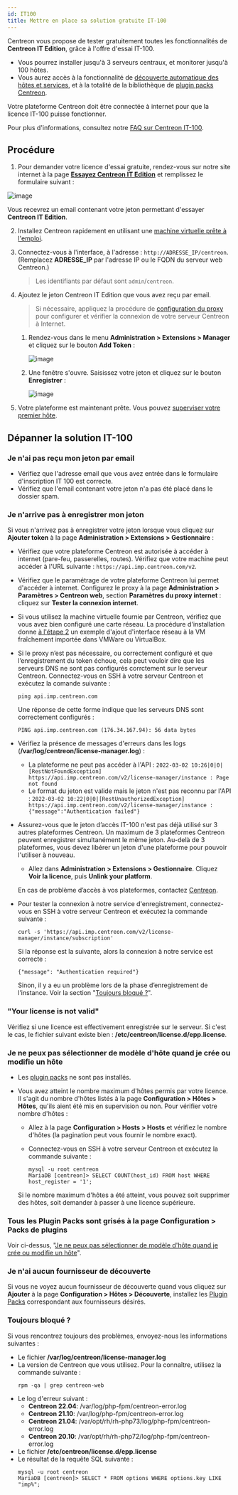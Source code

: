 ```yaml
---
id: IT100
title: Mettre en place sa solution gratuite IT-100
---
```


Centreon vous propose de tester gratuitement toutes les fonctionnalités de **Centreon IT Edition**, grâce à l'offre d'essai IT-100.

- Vous pourrez installer jusqu'à 3 serveurs centraux, et monitorer jusqu'à 100 hôtes. 
- Vous aurez accès à la fonctionnalité de [découverte automatique des hôtes et services](../monitoring/discovery/introduction.md), et à la totalité de la bibliothèque de [plugin packs Centreon](/pp/integrations/plugin-packs/getting-started/introduction).

Votre plateforme Centreon doit être connectée à internet pour que la licence IT-100 puisse fonctionner.

Pour plus d'informations, consultez notre [FAQ sur Centreon IT-100](https://www.centreon.com/faq/faq-centreon-it-100/).

## Procédure

1. Pour demander votre licence d'essai gratuite, rendez-vous sur notre site internet à la page **[Essayez Centreon IT Edition](https://www.centreon.com/essai-gratuit/)**
et remplissez le formulaire suivant :

  ![image](../assets/getting-started/it_100_free_token_form.png)

  Vous recevrez un email contenant votre jeton permettant d'essayer **Centreon IT Edition**.

2. Installez Centreon rapidement en utilisant une [machine virtuelle prête à l'emploi](../installation/installation-of-a-central-server/using-virtual-machines.md).

3. Connectez-vous à l'interface, à l'adresse : `http://ADRESSE_IP/centreon`. (Remplacez **ADRESSE_IP** par l'adresse IP ou le FQDN du serveur web Centreon.)
      
    > Les identifiants par défaut sont `admin`/`centreon`.

4. Ajoutez le jeton Centreon IT Edition que vous avez reçu par email.
    > Si nécessaire, appliquez la procédure de [configuration du proxy](../administration/parameters/centreon-ui.md#configuration-du-proxy) pour configurer et vérifier la connexion de votre serveur Centreon à Internet.

      1. Rendez-vous dans le menu **Administration > Extensions > Manager** et cliquez sur le bouton **Add Token** :

          ![image](../assets/getting-started/it_100_free_token_add_1.png)

      2. Une fenêtre s'ouvre. Saisissez votre jeton et cliquez sur le bouton **Enregistrer** :

          ![image](../assets/getting-started/it_100_free_token_add_2.png)

5. Votre plateforme est maintenant prête. Vous pouvez [superviser votre premier hôte](first-supervision.md).

## Dépanner la solution IT-100

### Je n'ai pas reçu mon jeton par email

* Vérifiez que l'adresse email que vous avez entrée dans le formulaire d'inscription IT 100 est correcte.
* Vérifiez que l'email contenant votre jeton n'a pas été placé dans le dossier spam.

### Je n'arrive pas à enregistrer mon jeton

Si vous n'arrivez pas à enregistrer votre jeton lorsque vous cliquez sur **Ajouter token** à la page **Administration > Extensions > Gestionnaire** :

* Vérifiez que votre plateforme Centreon est autorisée à accéder à internet (pare-feu, passerelles, routes). Vérifiez que votre machine peut accéder à l'URL suivante : `https://api.imp.centreon.com/v2`.

* Vérifiez que le paramétrage de votre plateforme Centreon lui permet d'accéder à internet. Configurez le proxy à la page **Administration > Paramètres > Centreon web**, section **Paramètres du proxy internet** : cliquez sur **Tester la connexion internet**.

* Si vous utilisez la machine virtuelle fournie par Centreon, vérifiez que vous avez bien configuré une carte réseau. La procédure d'installation donne [à l'étape 2](../installation/installation-of-a-central-server/using-virtual-machines.md#étape-2--installer-la-machine-virtuelle) un exemple d'ajout d'interface réseau à la VM fraîchement importée dans VMWare ou VirtualBox.

* Si le proxy n’est pas nécessaire, ou correctement configuré et que l’enregistrement du token échoue, cela peut vouloir dire que les serveurs DNS ne sont pas configurés corrctement sur le serveur Centreon. Connectez-vous en SSH à votre serveur Centreon et exécutez la comande suivante :

  ```shell
  ping api.imp.centreon.com
  ```

  Une réponse de cette forme indique que les serveurs DNS sont correctement configurés :

  ```shell
  PING api.imp.centreon.com (176.34.167.94): 56 data bytes
  ```

* Vérifiez la présence de messages d'erreurs dans les logs (**/var/log/centreon/license-manager.log**) :

  * La plateforme ne peut pas accéder à l'API : `2022-03-02 10:26|0|0|[RestNotFoundException] https://api.imp.centreon.com/v2/license-manager/instance : Page not found`
  * Le format du jeton est valide mais le jeton n'est pas reconnu par l'API : `2022-03-02 10:22|0|0|[RestUnauthorizedException] https://api.imp.centreon.com/v2/license-manager/instance : {"message":"Authentication failed"}`

* Assurez-vous que le jeton d’accès IT-100 n'est pas déjà utilisé sur 3 autres plateformes Centreon. Un maximum de 3 plateformes Centreon peuvent enregistrer simultanément le même jeton. Au-delà de 3 plateformes, vous devez libérer un jeton d'une plateforme pour pouvoir l'utiliser à nouveau.
  * Allez dans **Administration > Extensions > Gestionnaire**. Cliquez **Voir la licence**, puis **Unlink your platform**.

  En cas de problème d’accès à vos plateformes, contactez [Centreon](mailto:sophie@centreon.com).

* Pour tester la connexion à notre service d'enregistrement, connectez-vous en SSH à votre serveur Centreon et exécutez la commande suivante :

  ```shell
  curl -s 'https://api.imp.centreon.com/v2/license-manager/instance/subscription'
  ```

  Si la réponse est la suivante, alors la connexion à notre service est correcte :

  ```shell
  {"message": "Authentication required"}
  ```

  Sinon, il y a eu un problème lors de la phase d’enregistrement de l’instance.
  Voir la section "[Toujours bloqué ?](#toujours-bloqué-)".

### "Your license is not valid"

Vérifiez si une licence est effectivement enregistrée sur le serveur. Si c'est le cas, le fichier suivant existe bien : **/etc/centreon/license.d/epp.license**.

### Je ne peux pas sélectionner de modèle d'hôte quand je crée ou modifie un hôte

* Les [plugin packs](../monitoring/pluginpacks.md) ne sont pas installés.
* Vous avez atteint le nombre maximum d'hôtes permis par votre licence. Il s'agit du nombre d'hôtes listés à la page **Configuration > Hôtes > Hôtes**, qu'ils aient été mis en supervision ou non. Pour vérifier votre nombre d'hôtes :

  * Allez à la page **Configuration > Hosts > Hosts** et vérifiez le nombre d'hôtes (la pagination peut vous fournir le nombre exact).
  * Connectez-vous en SSH à votre serveur Centreon et exécutez la commande suivante :

    ```shell
    mysql -u root centreon
    MariaDB [centreon]> SELECT COUNT(host_id) FROM host WHERE host_register = '1';
    ```

  Si le nombre maximum d'hôtes a été atteint, vous pouvez soit supprimer des hôtes, soit demander à passer à une licence supérieure.

### Tous les Plugin Packs sont grisés à la page Configuration > Packs de plugins

Voir ci-dessus, "[Je ne peux pas sélectionner de modèle d'hôte quand je crée ou modifie un hôte](#je-ne-peux-pas-sélectionner-de-modèle-dhôte-quand-je-crée-ou-modifie-un-hôte)".

### Je n'ai aucun fournisseur de découverte

Si vous ne voyez aucun fournisseur de découverte quand vous cliquez sur **Ajouter** à la page **Configuration > Hôtes > Découverte**,
installez les [Plugin Packs](../monitoring/pluginpacks.md) correspondant aux fournisseurs désirés.

### Toujours bloqué ?

Si vous rencontrez toujours des problèmes, envoyez-nous les informations suivantes :

* Le fichier **/var/log/centreon/license-manager.log**
* La version de Centreon que vous utilisez. Pour la connaître, utilisez la commande suivante :
  ```shell
  rpm -qa | grep centreon-web
  ```
* Le log d'erreur suivant :
  * **Centreon 22.04**: /var/log/php-fpm/centreon-error.log
  * **Centreon 21.10**: /var/log/php-fpm/centreon-error.log
  * **Centreon 21.04**: /var/opt/rh/rh-php73/log/php-fpm/centreon-error.log
  * **Centreon 20.10**: /var/opt/rh/rh-php72/log/php-fpm/centreon-error.log
* Le fichier **/etc/centreon/license.d/epp.license**
* Le résultat de la requête SQL suivante :
  ```shell
  mysql -u root centreon
  MariaDB [centreon]> SELECT * FROM options WHERE options.key LIKE "imp%";
  ```
